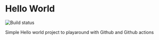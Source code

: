 # Hello World

<!-- [START badges] -->

![Build status](https://github.com/michaeldowseza/hello-world/actions/workflows/build.yml/badge.svg)

<!-- [END badges] -->

Simple Hello world project to playaround with Github and Github actions
